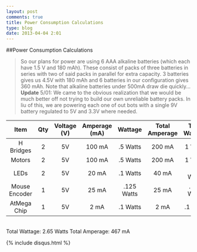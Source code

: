 ```yaml
---
layout: post
comments: true
title: Power Consumption Calculations 
type: blog
date: 2013-04-04 2:01
---
```



##Power Consumption Calculations

> So our plans for power are using 6 AAA alkaline batteries (which each have 1.5 V and 180 mAh). These consist of packs of three batteries in series with two of said packs in parallel for extra capacity. 3 batteries gives us 4.5V with 180 mAh and 6 batteries in our configuration gives 360 mAh. Note that alkaline batteries under 500mA draw die quickly...
> **Update** 5/01: We came to the obvious realization that we would be much better off not trying to build our own unreliable battery packs. In liu of this, we are powering each one of out bots with a single 9V battery regulated to 5V and 3.3V where needed.


| Item         | Qty   | Voltage (V)| Amperage (mA) | Wattage   | Total Amperage| Total Wattage |
|:------------:| :---: |:----------:|:-------------:|:---------:|:-------------:|:-------------:|	
| H Bridges    | 2     | 5V         | 100 mA        | .5 Watts  |  200 mA       | 1 Watts       |
| Motors       | 2     | 5V         | 100 mA        | .5 Watts  |  200 mA       | 1 Watts       |
| LEDs         | 2     | 5V         | 20 mA         | .1 Watts  |  40 mA        | 0.2 Watts     |
| Mouse Encoder| 1     | 5V         | 25 mA         | .125 Watts|  25 mA        | .125 Watts    |
| AtMega Chip  | 1     | 5V         | 2 mA          | .1 Watts  |  2 mA         | .1 watts      |
<br/>
Total Wattage: 2.65 Watts
Total Amperage: 467 mA



{% include disqus.html %}



